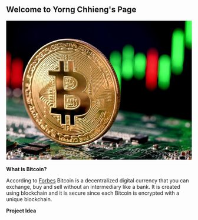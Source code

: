 ## Welcome to Yorng Chhieng's Page
![](Image/aa.jpeg)

**What is Bitcoin?**

According to [Forbes](https://www.forbes.com/advisor/investing/what-is-bitcoin/) Bitcoin is a decentralized digital currency that you can exchange, buy and sell without an intermediary like a bank. It is created using blockchain and it is secure since each Bitcoin is encrypted with a unique blockchain.

**Project Idea**




